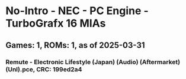# No-Intro - NEC - PC Engine - TurboGrafx 16 MIAs
## Games: 1, ROMs: 1, as of 2025-03-31

### Remute - Electronic Lifestyle (Japan) (Audio) (Aftermarket) (Unl).pce, CRC: 199ed2a4
